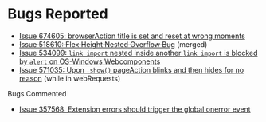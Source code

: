 # Bugs Reported

* [Issue 674605: browserAction title is set and reset at wrong moments](https://bugs.chromium.org/p/chromium/issues/detail?id=674605)
* ~~[Issue 518610:	Flex Height Nested Overflow Bug](https://code.google.com/p/chromium/issues/detail?id=518610)~~ (merged)
* [Issue 534099:	`link import` nested inside another `link import` is blocked by `alert` on OS-Windows Webcomponents](https://code.google.com/p/chromium/issues/detail?id=534099)
* [Issue 571035:	Upon `.show()` pageAction blinks and then hides for no reason](https://code.google.com/p/chromium/issues/detail?id=571035) (while in webRequests)

Bugs Commented

* [Issue 357568: Extension errors should trigger the global onerror event](https://bugs.chromium.org/p/chromium/issues/detail?id=357568)

